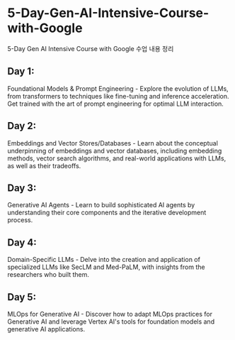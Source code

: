 # 5-Day-Gen-AI-Intensive-Course-with-Google
5-Day Gen AI Intensive Course with Google 수업 내용 정리


## Day 1: 
Foundational Models & Prompt Engineering - Explore the evolution of LLMs, from transformers to techniques like fine-tuning and inference acceleration. Get trained with the art of prompt engineering for optimal LLM interaction.
## Day 2: 
Embeddings and Vector Stores/Databases - Learn about the conceptual underpinning of embeddings and vector databases, including embedding methods, vector search algorithms, and real-world applications with LLMs, as well as their tradeoffs.
## Day 3: 
Generative AI Agents - Learn to build sophisticated AI agents by understanding their core components and the iterative development process.
## Day 4: 
Domain-Specific LLMs - Delve into the creation and application of specialized LLMs like SecLM and Med-PaLM, with insights from the researchers who built them.
## Day 5: 
MLOps for Generative AI - Discover how to adapt MLOps practices for Generative AI and leverage Vertex AI's tools for foundation models and generative AI applications.